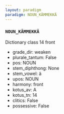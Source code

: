 ```yaml
---
layout: paradigm
paradigm: NOUN_KÄMMEKKÄ
---
```

### ` NOUN_KÄMMEKKÄ `

Dictionary class 14 front
* grade_dir: weaken
* plurale_tantum: False
* pos: NOUN
* stem_diphthong: None
* stem_vowel: ä
* upos: NOUN
* harmony: front
* kotus_av: A
* kotus_tn: 14
* clitics: False
* possessive: False
